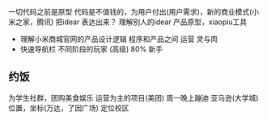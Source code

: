 一切代码之前是原型  代码是不值钱的，为用户付出(用户需求)，新的商业模式(小米之家，腾讯)
把idear 表达出来？ 理解别人的idear 产品原型，xiaopiu工具

- 理解小米商城官网的产品设计逻辑
  程序和产品之间  运营  灵与肉
- 快速导航栏  不同阶段的玩家    (高级)
  80%  新手

## 约饭
  为学生社群，团购美食娱乐
  运营为主的项目(美团)
  周一晚上蹦迪  亚马逊(大学城)
  位置，坐标(万达，了因广场)
  定位校区  
  